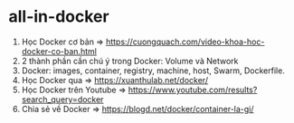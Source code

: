 # all-in-docker

1. Học Docker cơ bản => https://cuongquach.com/video-khoa-hoc-docker-co-ban.html
2. 2 thành phần cần chú ý trong Docker: Volume và Network
3. Docker: images, container, registry, machine, host, Swarm, Dockerfile.
4. Học Docker qua => https://xuanthulab.net/docker/
5. Học Docker trên Youtube => https://www.youtube.com/results?search_query=docker
6. Chia sẻ về Docker => https://blogd.net/docker/container-la-gi/